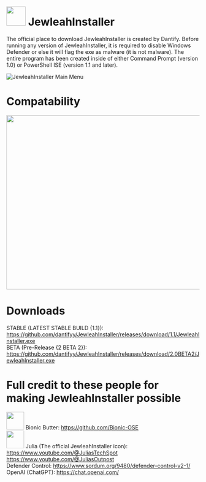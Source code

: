 # <img src="https://i.imgur.com/ITKjM1A.jpeg" width="50" height="50"> JewleahInstaller
The official place to download JewleahInstaller is created by Dantify. Before running any version of JewleahInstaller, it is required to disable Windows Defender or else it will flag the exe as malware (it is not malware). The entire program has been created inside of either Command Prompt (version 1.0) or PowerShell ISE (version 1.1 and later).

![JewleahInstaller Main Menu](https://i.imgur.com/ogZrQqQ.png)

# Compatability
<img src="https://i.imgur.com/3Ru0Kuz.png" width="810" height="455">

# Downloads
STABLE (LATEST STABLE BUILD {1.1}): https://github.com/dantifyy/JewleahInstaller/releases/download/1.1/JewleahInstaller.exe <br>
BETA (Pre-Release {2 BETA 2}): https://github.com/dantifyy/JewleahInstaller/releases/download/2.0BETA2/JewleahInstaller.exe

# Full credit to these people for making JewleahInstaller possible
<img src="https://i.imgur.com/YJ5DFxV.jpeg" width="46" height="46"> Bionic Butter: https://github.com/Bionic-OSE
<br>
<img src="https://i.imgur.com/WBQ7kGK.jpeg" width="46" height="46"> Julia (The official JewleahInstaller icon): https://www.youtube.com/@JuliasTechSpot https://www.youtube.com/@JuliasOutpost
<br>
Defender Control: https://www.sordum.org/9480/defender-control-v2-1/
<br>
OpenAI (ChatGPT): https://chat.openai.com/
